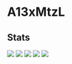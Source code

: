 # A13xMtzL
## Stats

![](http://github-profile-summary-cards.vercel.app/api/cards/profile-details?username=A13xMtzL&theme=2077)
![](http://github-profile-summary-cards.vercel.app/api/cards/repos-per-language?username=A13xMtzL&theme=2077)
![](http://github-profile-summary-cards.vercel.app/api/cards/most-commit-language?username=A13xMtzL&theme=2077)
![](http://github-profile-summary-cards.vercel.app/api/cards/stats?username=A13xMtzL&theme=2077)
![](http://github-profile-summary-cards.vercel.app/api/cards/productive-time?username=A13xMtzL&theme=2077&utcOffset=8)
